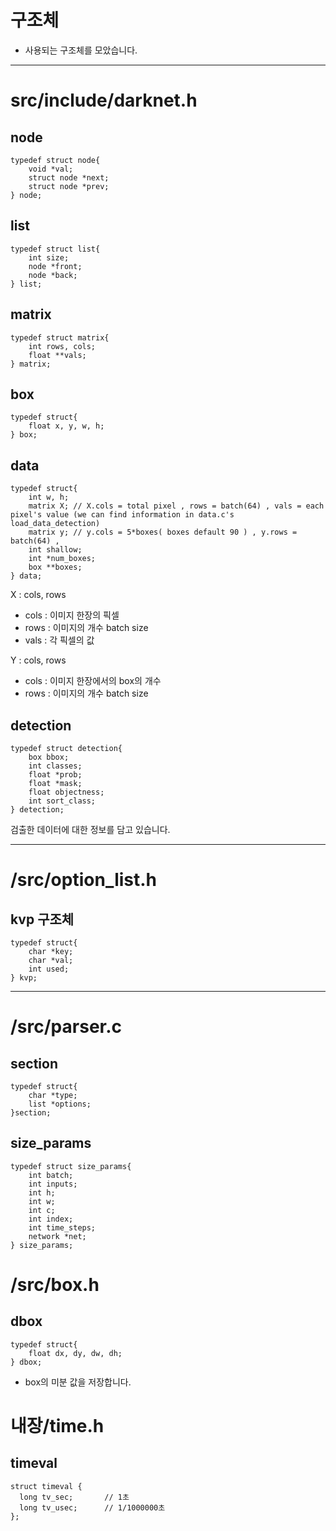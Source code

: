 # 구조체

- 사용되는 구조체를 모았습니다.

---

# src/include/darknet.h

## node

```
typedef struct node{
    void *val;
    struct node *next;
    struct node *prev;
} node;
```

## list

```
typedef struct list{
    int size;
    node *front;
    node *back;
} list;
```

## matrix

```
typedef struct matrix{
    int rows, cols;
    float **vals;
} matrix;
```

## box

```
typedef struct{
    float x, y, w, h;
} box;
```

## data

```
typedef struct{
    int w, h;
    matrix X; // X.cols = total pixel , rows = batch(64) , vals = each pixel's value (we can find information in data.c's load_data_detection)
    matrix y; // y.cols = 5*boxes( boxes default 90 ) , y.rows = batch(64) ,
    int shallow;
    int *num_boxes;
    box **boxes;
} data;
```

X : cols, rows
- cols : 이미지 한장의 픽셀
- rows : 이미지의 개수 batch size
- vals : 각 픽셀의 값

Y : cols, rows
- cols : 이미지 한장에서의 box의 개수
- rows : 이미지의 개수 batch size

## detection

```
typedef struct detection{
    box bbox;
    int classes;
    float *prob;
    float *mask;
    float objectness;
    int sort_class;
} detection;
```

검출한 데이터에 대한 정보를 담고 있습니다.

---

# /src/option_list.h

## kvp 구조체

```
typedef struct{
    char *key;
    char *val;
    int used;
} kvp;
```

---

# /src/parser.c

## section

```
typedef struct{
    char *type;
    list *options;
}section;
```

## size_params

```
typedef struct size_params{
    int batch;
    int inputs;
    int h;
    int w;
    int c;
    int index;
    int time_steps;
    network *net;
} size_params;
```

# /src/box.h

## dbox

```
typedef struct{
    float dx, dy, dw, dh;
} dbox;
```

- box의 미분 값을 저장합니다.

# 내장/time.h

## timeval

```
struct timeval {
  long tv_sec;       // 1초
  long tv_usec;      // 1/1000000초
};
```
